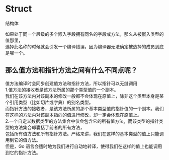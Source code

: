 # Struct
结构体  

如果处于同一个层级的多个嵌入字段拥有同名的字段或方法，那么从被嵌入类型的值那里，  
选择此名称的时候就会引发一个编译错误，因为编译器无法确定被选择的成员到底是哪一个。
## 那么值方法和指针方法之间有什么不同点呢？  
值方法编译时会同步创建值方法和指针方法，所以指针可以无缝调用  
1.值方法的接收者是该方法所属的那个类型值的一个副本。  
我们在该方法内对该副本的修改一般都不会体现在原值上，除非这个类型本身是某个引用类型（比如切片或字典）的别名类型。  
而指针方法的接收者，是该方法所属的那个基本类型值的指针值的一个副本。我们在这样的方法内对该副本指向的值进行修改，却一定会体现在原值上。  
2.一个自定义数据类型的方法集合中仅会包含它的所有值方法，而该类型的指针类型的方法集合却囊括了前者的所有方法，  
包括所有值方法和所有指针方法。严格来讲，我们在这样的基本类型的值上只能调用到它的值方法。  
但是，Go 语言会适时地为我们进行自动地转译，使得我们在这样的值上也能调用到它的指针方法。
